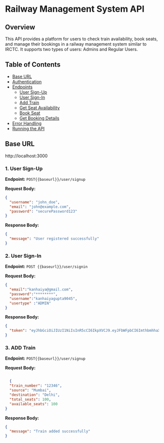 # Railway Management System API

## Overview

This API provides a platform for users to check train availability, book seats, and manage their bookings in a railway management system similar to IRCTC. It supports two types of users: Admins and Regular Users.

## Table of Contents

- [Base URL](#base-url)
- [Authentication](#authentication)
- [Endpoints](#endpoints)
  - [User Sign-Up](#user-sign-up)
  - [User Sign-In](#user-sign-in)
  - [Add Train](#add-train)
  - [Get Seat Availability](#get-seat-availability)
  - [Book Seat](#book-seat)
  - [Get Booking Details](#get-booking-details)
- [Error Handling](#error-handling)
- [Running the API](#running-the-api)

## Base URL
http://localhost:3000

### 1. User Sign-Up

**Endpoint:** `POST{{baseurl}}/user/signup`  

**Request Body:**
```json
{
  "username": "john_doe",
  "email": "john@example.com",
  "password": "securePassword123"
}
```

**Response Body:**
```json
{
  "message": "User registered successfully"
}
```

### 2. User Sign-In

**Endpoint:** `POST {{baseurl}}/user/signin`  

**Request Body:**
```json
{
  "email":"kanhaiya@gmail.com",
  "password":"********",
  "username":"kanhaiyagupta9045",
  "usertype" :"ADMIN"
}
```

**Response Body:**
```json
{
  "token": "eyJhbGciOiJIUzI1NiIsInR5cCI6IkpXVCJ9.eyJFbWFpbCI6ImthbmhhaXlhcmF1bml5YXJAZ21haWwuY29tIiwiZXhwIjoxNzI3NTg4MTE2fQ.uBoGPnJyZfOhdvf1irqyG6G9GXRxaJaSBH7L3V07YEc"
}
```


### 3. ADD Train

**Endpoint:** `POST{{baseurl}}/user/signup`  

**Request Body:**
```json

  {
  "train_number": "12346",
  "source": "Mumbai",
  "destination": "Delhi",
  "total_seats": 100,
  "available_seats": 100
}
```

**Response Body:**
```json
{
  "message": "Train added successfully"
}
```




